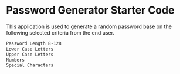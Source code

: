 # Password Generator Starter Code
This application is used to generate a random password base on the following selected criteria from the end user.

```bash
Password Length 8-128
Lower Case Letters
Upper Case Letters
Numbers
Special Characters